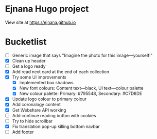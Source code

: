 # Ejnana Hugo project

View site at https://ejnana.github.io

# Bucketlist
- [ ] Generic image that says "Imagine the photo for this image—yourself!"
- [x] Clean up header
- [ ] Get a logo ready
- [x] Add read next card at the end of each collection
- [x] Try some UI improvements
    - [x] Implemented box shadows
    - [x] New font colours: Content text—black, UI text—colour palette
    - [x] New colour palette: Primary: #795548, Secondary: #C7D8DE
- [x] Update logo colour to primary colour
- [x] Add coronalogy content
- [x] Get Webshare API working
- [ ] Add continue reading button with cookies
- [ ] Try to hide scrollbar
- [x] Fix translation pop-up killing bottom navbar
- [ ] Add footer
